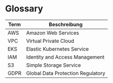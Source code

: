 # Glossary

| Term  | Beschreibung                           | 
|-------|----------------------------------------| 
| AWS   | Amazon Web Services                    |
| VPC   | Virtual Private Cloud                  |
| EKS   | Elastic Kubernetes Service             |
| IAM   | Identity and Access Management         |
| S3    | Simple Storage Service                 |
| GDPR  | Global Data Protection Regulatory      |

